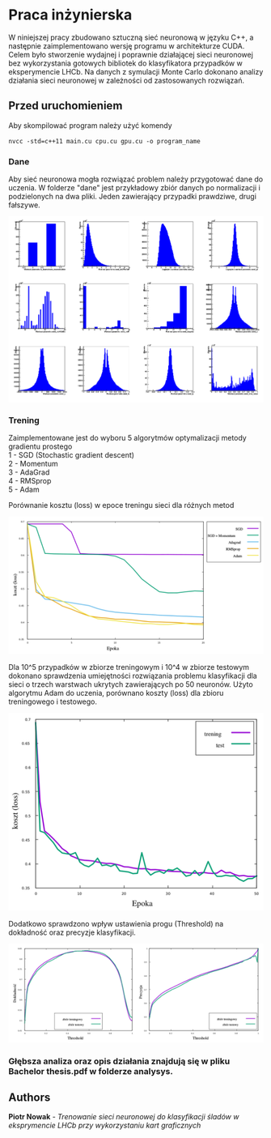 # Praca inżynierska

W niniejszej pracy zbudowano sztuczną sieć neuronową w języku C++, a następnie zaimplementowano wersję programu w architekturze CUDA. Celem było stworzenie wydajnej i poprawnie działającej sieci neuronowej bez wykorzystania gotowych bibliotek do klasyfikatora przypadków w eksperymencie LHCb. Na danych z symulacji Monte Carlo dokonano analizy działania sieci neuronowej w zależności od zastosowanych rozwiązań.


## Przed uruchomieniem

Aby skompilować program należy użyć komendy
```
nvcc -std=c++11 main.cu cpu.cu gpu.cu -o program_name
```

### Dane

Aby sieć neuronowa mogła rozwiązać problem należy przygotować dane do uczenia. W folderze "dane" jest przykładowy zbiór danych po normalizacji i podzielonych na dwa pliki. Jeden zawierający przypadki prawdziwe, drugi fałszywe. 

<p align="center">
  <img src="https://github.com/PiotrWNowak/Deep-Neural-Network-LHCb-/raw/master/analysys/images/1.png">
</p>

### Trening

Zaimplementowane jest do wyboru 5 algorytmów optymalizacji metody gradientu prostego <br />
1 - SGD (Stochastic gradient descent) <br />
2 - Momentum <br />
3 - AdaGrad <br />
4 - RMSprop <br />
5 - Adam <br />

Porównanie kosztu (loss) w epoce treningu sieci dla różnych metod
<p align="center">
  <img src="https://github.com/PiotrWNowak/Deep-Neural-Network-LHCb-/raw/master/analysys/images/2.png">
</p>

Dla 10^5 przypadków w zbiorze treningowym i 10^4 w zbiorze testowym dokonano sprawdzenia
umiejętności rozwiązania problemu klasyfikacji dla sieci o trzech warstwach ukrytych zawierających po 50 neuronów. Użyto algorytmu Adam do uczenia, porównano koszty (loss) dla zbioru treningowego i testowego.
<p align="center">
  <img src="https://github.com/PiotrWNowak/Deep-Neural-Network-LHCb-/raw/master/analysys/images/3.png">
</p>

Dodatkowo sprawdzono wpływ ustawienia progu (Threshold) na dokładność oraz precyzje klasyfikacji.
<p align="center">
  <img src="https://github.com/PiotrWNowak/Deep-Neural-Network-LHCb-/raw/master/analysys/images/4.png">
</p>

### Głębsza analiza oraz opis działania znajdują się w pliku Bachelor thesis.pdf w folderze analysys.

## Authors

**Piotr Nowak** - *Trenowanie sieci neuronowej do klasyfikacji śladów w eksprymencie LHCb przy wykorzystaniu kart graficznych* 
